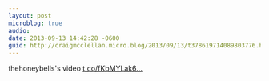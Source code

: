```yaml
---
layout: post
microblog: true
audio: 
date: 2013-09-13 14:42:28 -0600
guid: http://craigmcclellan.micro.blog/2013/09/13/t378619714089803776.html
---
```

thehoneybells's video [t.co/fKbMYLak6...](http://t.co/fKbMYLak6p)
